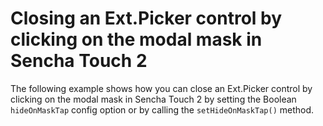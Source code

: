 # Closing an Ext.Picker control by clicking on the modal mask in Sencha Touch 2 #

The following example shows how you can close an Ext.Picker control by clicking on the modal mask in Sencha Touch 2 by setting the Boolean `hideOnMaskTap` config option or by calling the `setHideOnMaskTap()` method.
